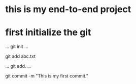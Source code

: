# this is my end-to-end project

# first initialize the git
...
git init
...

git add abc.txt

...
git add.
...

git commit -m "This is my first commit."